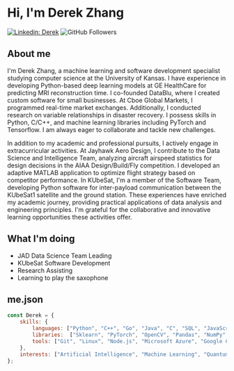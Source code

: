 # Hi, I'm Derek Zhang
[![Linkedin: Derek](https://img.shields.io/badge/-Derek-blue?style=flat-square&logo=Linkedin&logoColor=white&link=https://www.linkedin.com/in/derekzhang0000/)](https://www.linkedin.com/in/derekzhang0000/)
![GitHub Followers](https://img.shields.io/github/followers/DerekZhang0000?label=Follow&style=social)

## About me
<p>I'm Derek Zhang, a machine learning and software development specialist studying computer science at the University of Kansas. I have experience in developing Python-based deep learning models at GE HealthCare for predicting MRI reconstruction time. I co-founded DataBlu, where I created custom software for small businesses. At Cboe Global Markets, I programmed real-time market exchanges. Additionally, I conducted research on variable relationships in disaster recovery. I possess skills in Python, C/C++, and machine learning libraries including PyTorch and Tensorflow. I am always eager to collaborate and tackle new challenges.

In addition to my academic and professional pursuits, I actively engage in extracurricular activities. At Jayhawk Aero Design, I contribute to the Data Science and Intelligence Team, analyzing aircraft airspeed statistics for design decisions in the AIAA Design/Build/Fly competition. I developed an adaptive MATLAB application to optimize flight strategy based on competitor performance. In KUbeSat, I'm a member of the Software Team, developing Python software for inter-payload communication between the KUbeSat1 satellite and the ground station. These experiences have enriched my academic journey, providing practical applications of data analysis and engineering principles. I'm grateful for the collaborative and innovative learning opportunities these activities offer.</p>

## What I'm doing
- JAD Data Science Team Leading
- KUbeSat Software Development
- Research Assisting
- Learning to play the saxophone

## me.json

```javascript
const Derek = {
    skills: {
        languages: ["Python", "C++", "Go", "Java", "C", "SQL", "JavaScript", "Assembly", "MATLAB", "Haskell"],
        libraries:  ["Sklearn", "PyTorch", "OpenCV", "Pandas", "NumPy", "SciPy"],
        tools: ["Git", "Linux", "Node.js", "Microsoft Azure", "Google Cloud", "VHDL", "IBM SPSS", "QGIS", "OpenSSL"],
    },
    interests: ["Artificial Intelligence", "Machine Learning", "Quantum Computing", "Backend Stuff"]
};
```
